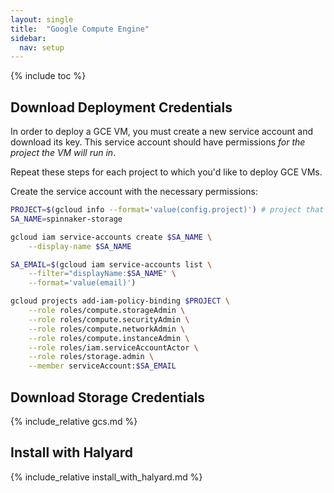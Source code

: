 ```yaml
---
layout: single
title:  "Google Compute Engine"
sidebar:
  nav: setup
---
```


{% include toc %}



## Download Deployment Credentials

In order to deploy a GCE VM, you must create a new service account and download its key. This service account should have permissions _for the project the VM will run in_.

Repeat these steps for each project to which you'd like to deploy GCE VMs.

Create the service account with the necessary permissions:

```bash
PROJECT=$(gcloud info --format='value(config.project)') # project that Spinnaker will deploy to.
SA_NAME=spinnaker-storage

gcloud iam service-accounts create $SA_NAME \
    --display-name $SA_NAME

SA_EMAIL=$(gcloud iam service-accounts list \
    --filter="displayName:$SA_NAME" \
    --format='value(email)')

gcloud projects add-iam-policy-binding $PROJECT \
    --role roles/compute.storageAdmin \
    --role roles/compute.securityAdmin \
    --role roles/compute.networkAdmin \
    --role roles/compute.instanceAdmin \
    --role roles/iam.serviceAccountActor \
    --role roles/storage.admin \
    --member serviceAccount:$SA_EMAIL
```

## Download Storage Credentials

{% include_relative gcs.md %}

## Install with Halyard

{% include_relative install_with_halyard.md %}